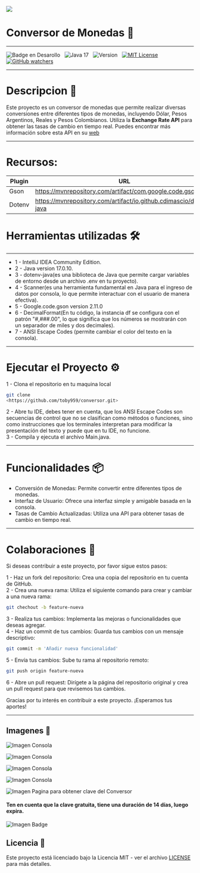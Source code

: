 ![](https://api.visitorbadge.io/api/VisitorHit?user=toby959&repo=conversor&countColor=%230e75b6)
 <h1 aling="center"> Conversor de Monedas 🏦 </h1>

___


![Badge en Desarollo](https://img.shields.io/badge/STATUS-FINALIZADO-green)&nbsp;&nbsp;&nbsp;![Java 17](https://img.shields.io/badge/java-17-blue?logo=java)&nbsp;&nbsp;&nbsp;![Version](https://img.shields.io/badge/version-v1.0-COLOR.svg)&nbsp;&nbsp;&nbsp;[![MIT License](https://img.shields.io/badge/licencia-MIT-blue.svg)](LICENSE)&nbsp;&nbsp;&nbsp;[![GitHub watchers](https://img.shields.io/github/watchers/toby959/conversor-toby959.svg?style=social&label=Watch&maxAge=2592000)](https://GitHub.com/toby959/conversor-toby959/watchers/)
___
# Descripcion 📖
Este proyecto es un conversor de monedas que permite realizar diversas conversiones entre diferentes tipos de monedas, incluyendo Dólar, Pesos Argentinos, Reales y Pesos Colombianos. Utiliza la **Exchange Rate API** para obtener las tasas de cambio en tiempo real. Puedes encontrar más información sobre esta API en su [web](https://www.exchangerate-api.com/)
___
# Recursos:

| Plugin          | URL                      |
|-----------------|--------------------------|
| Gson            | https://mvnrepository.com/artifact/com.google.code.gson |
| Dotenv          | https://mvnrepository.com/artifact/io.github.cdimascio/dotenv-java| 


# Herramientas utilizadas 🛠️
___
* 1 - IntelliJ IDEA Community Edition.
* 2 - Java version 17.0.10.
* 3 - dotenv-java(es una biblioteca de Java que permite cargar variables de entorno desde un archivo .env en tu proyecto).
* 4 - Scanner(es una herramienta fundamental en Java para el ingreso de datos por consola, lo que permite interactuar con el usuario de manera efectiva).
* 5 - Google.code.gson version 2.11.0
* 6 - DecimalFormat(En tu código, la instancia df se configura con el patrón "#,###.00", lo que significa que los números se mostrarán con un separador de miles y dos decimales).
* 7 - ANSI Escape Codes (permite cambiar el color del texto en la consola).
___
# Ejecutar el Proyecto ⚙️
1 - Clona el repositorio en tu maquina local
``` bash
git clone
<https://github.com/toby959/conversor.git>
```
2 - Abre tu IDE, debes tener en cuenta, que los ANSI Escape Codes son secuencias de control que no se clasifican como métodos o funciones, sino como instrucciones que los terminales interpretan para modificar la presentación del texto y puede que en tu IDE, no funcione.  
3 - Compila y ejecuta el archivo Main.java.
___
# Funcionalidades 📦
* Conversión de Monedas: Permite convertir entre diferentes tipos de monedas.
* Interfaz de Usuario: Ofrece una interfaz simple y amigable basada en la consola.
* Tasas de Cambio Actualizadas: Utiliza una API para obtener tasas de cambio en tiempo real.
___
# Colaboraciones 🎯
Si deseas contribuir a este proyecto, por favor sigue estos pasos:

1 - Haz un fork del repositorio: Crea una copia del repositorio en tu cuenta de GitHub.  
2 - Crea una nueva rama: Utiliza el siguiente comando para crear y cambiar a una nueva rama:
```bash
git chechout -b feature-nueva
```
3 - Realiza tus cambios: Implementa las mejoras o funcionalidades que deseas agregar.  
4 - Haz un commit de tus cambios: Guarda tus cambios con un mensaje descriptivo:
```bash 
git commit -m 'Añadir nueva funcionalidad'
```
5 - Envía tus cambios: Sube tu rama al repositorio remoto:
````bash
git push origin feature-nueva
````
6 - Abre un pull request: Dirígete a la página del repositorio original y crea un pull request para que revisemos tus cambios.

Gracias por tu interés en contribuir a este proyecto. ¡Esperamos tus aportes!
___
## Imagenes 📸

![Imagen Consola](imagen_1.png)

![Imagen Consola](imagen_2.png)

![Imagen Consola](imagen_3.png)

![Imagen Consola](imagen_4.png)

![Imagen Pagina para obtener clave del Conversor](imagen_5.png)
#### Ten en cuenta que la clave gratuita, tiene una duración de 14 días, luego expira.

![Imagen Badge](Badge-Conversor.png)

## Licencia 📜

Este proyecto está licenciado bajo la Licencia MIT - ver el archivo [LICENSE](https://github.com/toby959/conversor/blob/main/LICENSE) para más detalles.
